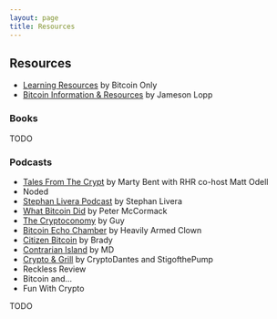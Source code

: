 ```yaml
---
layout: page
title: Resources
---
```


## Resources

- [Learning Resources][bitcoin-only] by Bitcoin Only
- [Bitcoin Information & Resources][lopp] by Jameson Lopp

### Books

TODO

### Podcasts

- [Tales From The Crypt][tftc] by Marty Bent with RHR co-host Matt Odell
- Noded
- [Stephan Livera Podcast][slp] by Stephan Livera
- [What Bitcoin Did][wbd] by Peter McCormack
- [The Cryptoconomy][cryptoconomy] by Guy
- [Bitcoin Echo Chamber][bec] by Heavily Armed Clown
- [Citizen Bitcoin][cb] by Brady
- [Contrarian Island][ci] by MD
- [Crypto & Grill][cag] by CryptoDantes and StigofthePump
- Reckless Review
- Bitcoin and...
- Fun With Crypto

<!-- Resources -->
[lopp]: https://www.lopp.net/bitcoin-information.html
[bitcoin-only]: https://bitcoin-only.com/
[guy]: https://cryptoconomy.life/
[guy-books]: https://cryptoconomy.life/bitcoin-survivors-book-list/

<!-- Books -->

<!-- Podcasts -->
[tftc]: https://tftc.io/tales-from-the-crypt/
[slp]: https://stephanlivera.com/
[wbd]: https://www.whatbitcoindid.com/
[cryptoconomy]: https://cryptoconomy.life/
[bec]: https://bitcoinechochamber.com/
[cb]: https://citizenbitcoin.world/
[ci]: https://contrarianisland.com
[cag]: https://twitter.com/cryptoandgrill

<!-- Twitter People -->
TODO
